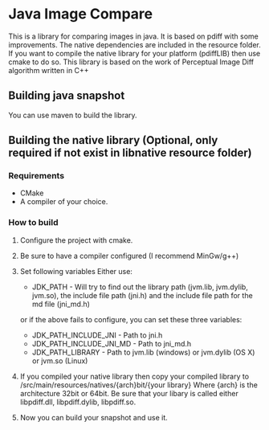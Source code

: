 # Java Image Compare

This is a library for comparing images in java. It is based on pdiff with some improvements.
The native dependencies are included in the resource folder. If you want to compile the native library for your platform (pdiffLIB) then use cmake to do so.
This library is based on the work of Perceptual Image Diff algorithm written in C++

## Building java snapshot
You can use maven to build the library.

## Building the native library (Optional, only required if not exist in libnative resource folder)
### Requirements
* CMake
* A compiler of your choice.

### How to build
1. Configure the project with cmake. 
2. Be sure to have a compiler configured (I recommend MinGw/g++)
3. Set following variables
   Either use: 
   
   * JDK_PATH  -  Will try to find out the library path (jvm.lib, jvm.dylib, jvm.so), the include file path (jni.h) and the include file path for the md file (jni_md.h)
   
   or if the above fails to configure, you can set these three variables:
   
   * JDK_PATH_INCLUDE_JNI       -  Path to jni.h
   * JDK_PATH_INCLUDE_JNI_MD    -  Path to jni_md.h
   * JDK_PATH_LIBRARY           -  Path to jvm.lib (windows) or jvm.dylib (OS X) or jvm.so (Linux)

4. If you compiled your native library then copy your compiled library to /src/main/resources/natives/{arch}bit/{your library}
   Where {arch} is the architecture 32bit or 64bit. Be sure that your libary is called either libpdiff.dll, libpdiff.dylib, libpdiff.so.
   
5. Now you can build your snapshot and use it.
